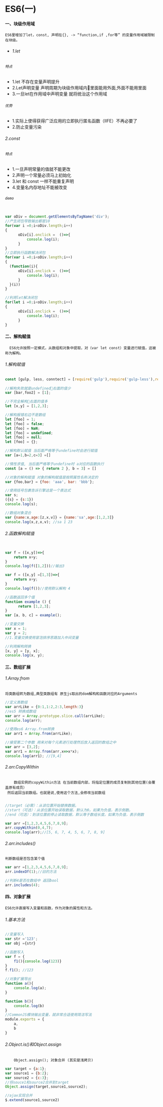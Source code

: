 # ES6(一)

#### 一、块级作用域
    ES6里增加了let，const, 声明在{}, -> “function,if ,for等” 的变量作用域被限制在块级。
    
- ###### 1.let

 ###### `特点`
 
   - 1.let 不存在变量声明提升
   - 2.Let声明变量 声明周期为块级作用域内里面能用外面,外面不能用里面
   - 3.一旦let在作用域中声明变量 就将统治这个作用域
     
 ###### `优势`
 
   - 1.实际上使得获得广泛应用的立即执行匿名函数（IIFE）不再必要了
   - 2.防止变量污染
   
 ###### 2.const
 
 ###### `特点`
 
   - 1.一旦声明常量的值就不能更改
   - 2.声明一个常量必须马上初始化
   - 3.let 和 const 一样不能重复声明
   - 4.变量名内存地址不能被改变
  
 
 ###### `demo`
  ```.js
  
var oDiv = document.getElementsByTagName('div');
//产生闭包导致输出都是10
for(var i =0;i<oDiv.length;i++)
{   
        oDiv[i].onclick =  ()=>{  
            console.log(i);
        }
}
//立即执行函数解决闭包
for(var i =0;i<oDiv.length;i++)
{   
    (function(i){
        oDiv[i].onclick =  ()=>{  
            console.log(i);
        }
    }(i))
}

//利用let解决闭包
for(let i =0;i<oDiv.length;i++)
{   
        oDiv[i].onclick =  ()=>{  
            console.log(i);
        }
}

  ```
   
 #### 二、解构赋值
 
      ES6允许按照一定模式，从数组和对象中提取，对（var let const）变量进行赋值，这被称为解构。
   
   
 ###### 1.解构赋值
   
 ```.js
 const [gulp, less, conntect] = [require('gulp'),require('gulp-less'),require('gulp-connect'))]
   
//解构失败就是undefined右面的值少
 var [bar,foo2] = [1];
 
//不完全解构右面的值多
let [x,y] = [1,2,3];
 
//解构报错右边不是数组
let [foo] = 1;
let [foo] = false;
let [foo] = NaN;
let [foo] = undefined;
let [foo] = null;
let [foo] = {};

//解构默认赋值 当后面严格等于undefine时会进行赋值
var [a=1,b=2,c=3] =[]

//惰性求值, 当后面严格等于undefine时 a对应的函数执行
const [a = () => { return 2 }, b = 3] = []

//对象的解构赋值 对象的解构赋值是按照属性名称决定的
var {foo,bar} = {foo: 'aaa', bar: 'bbb'};

//使用括号包裹告诉引擎这是一个表达式
var s;
({s} = {s:1})
console.log(s);

//数组对象混合
var {name:x,age:[z,x,v]} = {name:'sa',age:[1,2,3]}
console.log(x,z,x,v); //sa 1 23
   ```
   
###### 2.函数解构赋值

```.js

var f = ([x,y])=>{
    return x+y;
}
console.log(f([1,2]))//输出3

var f = ([x,y] =[1,3])=>{
    return x+y;
}
console.log(f())//使用默认解构 4

//函数返回多个值
function example () {
      return [1,2,3];
}        
var [a, b, c] = example();

//变量交换
var x = 1;
var y = 2;
//1.变量交换使用冒泡排序思路加入中间变量

//利用解构转换
[x, y] = [y, x];       
console.log(x, y);

```

#### 三、数组扩展

###### 1.Array.from

    将类数组转为数组,典型类数组有 原生js取出的dom解构和函数对应的Arguments
    
```.js
//定义类数组
var arrLike = {0:1,1:2,2:3,length:3}
//es5 转换成数组
var arr = Array.prototype.slice.call(arrLike);
console.log(arr);

//使用es6 Array.from转换
var arr1 = Array.from(arrLike);

//接受第二个参数 用来对每个元素进行处理然后放入返回的数组之中
var arr = [3,2];
var arr1 = Array.from(arr,x=>x*x);
console.log(arr1); //[9,4]
```
###### 2.arr.CopyWithin
        数组实例的copyWithin方法 在当前数组内部，将指定位置的成员复制到其他位置(会覆盖原有成员）
     然后返回当前数组。也就是说,使用这个方法,会修改当前数组
     
```.js

//target（必需）：从该位置开始替换数据。
//start（可选）：从该位置开始读取数据，默认为0。如果为负值，表示倒数。
//end（可选）：到该位置前停止读取数据，默认等于数组长度。如果为负值，表示倒数

var arr =[1,2,3,4,5,6,7,8,9];
arr.copyWithin(0,4,7);
console.log(arr);//[5, 6, 7, 4, 5, 6, 7, 8, 9]
  ```
###### 2.arr.includes()
    判断数组是否包含某个值
    
 ```.js
 var arr =[1,2,3,4,5,6,7,8,9];
 arr.indexOf(1);//旧的方法
 
 //判断4是否在数组中 返回bool
 arr.includes(4);
 ```
#### 四、对象扩展
    ES6允许直接写入变量和函数，作为对象的属性和方法。
    
###### 1.基本方法
```.js
//变量写入
var str ='123';
var obj ={str}

//函数写入
var f = {
    f1(){console.log(123)}
}
f.f1(); //123

//对象扩展导出
function a(){
    console.log(a);
}

function b(){
    console.log(b)
}
//CommonJS模块输出变量，就非常合适使用简洁写法
module.exports = {
    a,
    b
}

```
    
###### 2.Object.is()和Object.assign 

        Object.assign(); 对象合并 (其实是浅拷贝)
  
 ```.js
 var target = {a:1};
var source1 = {b:2};
var source2 = {c:3};    
//将souce1和source2合并到target
Object.assign(target,source1,source2);

//ajax实现合并
$.extend(source1,source2)
 ```

